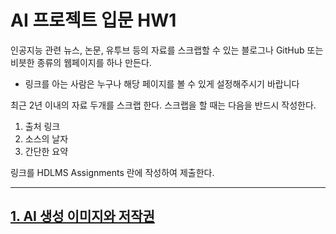 # AI 프로젝트 입문 HW1

인공지능 관련 뉴스, 논문, 유투브 등의 자료를 스크랩할 수 있는 블로그나 GitHub 또는 비븟한 종류의 웹페이지를 하나 만든다.

* 링크를 아는 사람은 누구나 해당 페이지를 볼 수 있게 설정해주시기 바랍니다

최근 2년 이내의 자료 두개를 스크랩 한다.
스크랩을 할 때는 다음을 반드시 작성한다.

1. 출처 링크
2. 소스의 날자
3. 간단한 요약

링크를 HDLMS Assignments 란에 작성하여 제출한다.

---

## [1. AI 생성 이미지와 저작권](Individual_reports\ai_and_copyright.md "바로가기")
